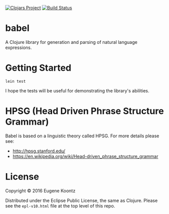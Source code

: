[![Clojars Project](http://clojars.org/babel/latest-version.svg)](http://clojars.org/babel)
[![Build Status](https://secure.travis-ci.org/ekoontz/babel.png?branch=master)](http://travis-ci.org/ekoontz/babel)

# babel

A Clojure library for generation and parsing of natural language expressions.

# Getting Started

```lein test```

I hope the tests will be useful for demonstrating the library's abilities.

# HPSG (Head Driven Phrase Structure Grammar)

Babel is based on a linguistic theory called HPSG. For more details please see:

- http://hpsg.stanford.edu/
- https://en.wikipedia.org/wiki/Head-driven_phrase_structure_grammar

# License

Copyright © 2016 Eugene Koontz

Distributed under the Eclipse Public License, the same as Clojure.
Please see the `epl-v10.html` file at the top level of this repo.

